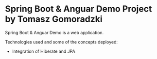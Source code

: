 # Spring Boot & Anguar Demo Project by Tomasz Gomoradzki

Spring Boot & Anguar Demo is a web application. 
 
Technologies used and some of the concepts deployed: 

- Integration of Hiberate and JPA